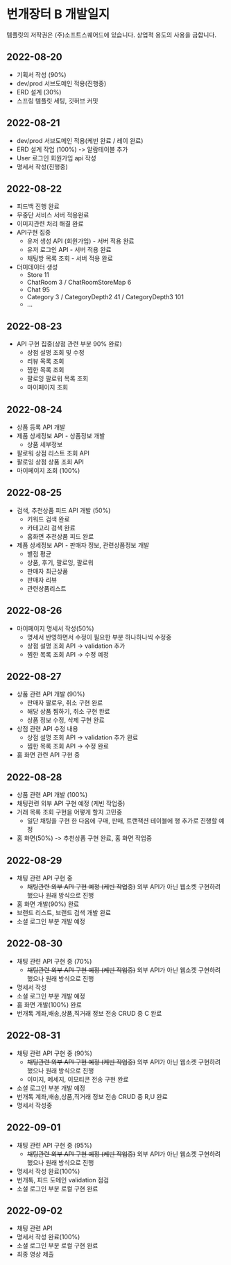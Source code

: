 # 번개장터 B 개발일지
템플릿의 저작권은 (주)소프트스퀘어드에 있습니다. 상업적 용도의 사용을 금합니다.
## 2022-08-20

- 기획서 작성 (90%)
- dev/prod 서브도메인 적용(진행중)
- ERD 설계 (30%)
- 스프링 템플릿 세팅, 깃허브 커밋

## 2022-08-21

- dev/prod 서브도메인 적용(케빈 완료 / 레이 완료)
- ERD 설계 작업 (100%) -> 알람테이블 추가
- User 로그인 회원가입 api 작성
- 명세서 작성(진행중)

## 2022-08-22

- 피드백 진행 완료
- 무중단 서비스 서버 적용완료
- 이미지관련 처리 해결 완료
- API구현 집중
  - 유저 생성 API (회원가입) - 서버 적용 완료
  - 유저 로그인 API - 서버 적용 완료
  - 채팅방 목록 조회 - 서버 적용 완료
- 더미데이터 생성
  - Store 11
  - ChatRoom 3 / ChatRoomStoreMap 6
  - Chat 95
  - Category 3 / CategoryDepth2 41 / CategoryDepth3 101
  - ...

## 2022-08-23
- API 구현 집중(상점 관련 부분 90% 완료) 
  - 상점 설명 조회 및 수정
  - 리뷰 목록 조회
  - 찜한 목록 조회
  - 팔로잉 팔로워 목록 조회
  - 마이페이지 조회

## 2022-08-24
- 상품 등록 API 개발
- 제품 상세정보 API - 상품정보 개발
  - 상품 세부정보
- 팔로워 상점 리스트 조회 API
- 팔로잉 상점 상품 조회 API
- 마이페이지 조회 (100%)

## 2022-08-25
- 검색, 추천상품 피드 API 개발 (50%)
  - 키워드 검색 완료
  - 카테고리 검색 완료
  - 홈화면 추천상품 피드 완료
- 제품 상세정보 API - 판매자 정보, 관련상품정보 개발
  - 별점 평균
  - 상품, 후기, 팔로잉, 팔로워
  - 판매자 최근상품
  - 판매자 리뷰
  - 관련상품리스트

## 2022-08-26
- 마이페이지 명세서 작성(50%)
  - 명세서 반영하면서 수정이 필요한 부분 하나하나씩 수정중
  - 상점 설명 조회 API -> validation 추가
  - 찜한 목록 조회 API -> 수정 예정
  
## 2022-08-27
- 상품 관련 API 개발 (90%)
  - 판매자 팔로우, 취소 구현 완료
  - 해당 상품 찜하기, 취소 구현 완료
  - 상품 정보 수정, 삭제 구현 완료 
- 상점 관련 API 수정 내용
  - 상점 설명 조회 API -> validation 추가 완료
  - 찜한 목록 조회 API -> 수정 완료
- 홈 화면 관련 API 구현 중

## 2022-08-28
- 상품 관련 API 개발 (100%)
- 채팅관련 외부 API 구현 예정 (케빈 작업중)
- 거래 목록 조회 구현을 어떻게 할지 고민중
  - 일단 채팅을 구현 한 다음에 구매, 판매, 트랜잭션 테이블에 행 추가로 진행할 예정
- 홈 화면(50%) -> 추천상품 구현 완료, 홈 화면 작업중

## 2022-08-29
- 채팅 관련 API 구현 중
  - ~~채팅관련 외부 API 구현 예정 (케빈 작업중)~~ 외부 API가 아닌 웹소켓 구현하려 했으나 원래 방식으로 진행
- 홈 화면 개발(90%) 완료
- 브랜드 리스트, 브랜드 검색 개발 완료
- 소셜 로그인 부분 개발 예정

## 2022-08-30
- 채팅 관련 API 구현 중 (70%)
  - ~~채팅관련 외부 API 구현 예정 (케빈 작업중)~~ 외부 API가 아닌 웹소켓 구현하려 했으나 원래 방식으로 진행
- 명세서 작성
- 소셜 로그인 부분 개발 예정
- 홈 화면 개발(100%) 완료
- 번개톡 계좌,배송,상품,직거래 정보 전송 CRUD 중 C 완료


## 2022-08-31
- 채팅 관련 API 구현 중 (90%)
  - ~~채팅관련 외부 API 구현 예정 (케빈 작업중)~~ 외부 API가 아닌 웹소켓 구현하려 했으나 원래 방식으로 진행
  - 이미지, 메세지, 이모티콘 전송 구현 완료
- 소셜 로그인 부분 개발 예정
- 번개톡 계좌,배송,상품,직거래 정보 전송 CRUD 중 R,U 완료
- 명세서 작성중


## 2022-09-01
- 채팅 관련 API 구현 중 (95%)
  - ~~채팅관련 외부 API 구현 예정 (케빈 작업중)~~ 외부 API가 아닌 웹소켓 구현하려 했으나 원래 방식으로 진행
- 명세서 작성 완료(100%)
- 번개톡, 피드 도메인 validation 점검
- 소셜 로그인 부분 로컬 구현 완료

## 2022-09-02
- 채팅 관련 API
- 명세서 작성 완료(100%)
- 소셜 로그인 부분 로컬 구현 완료
- 최종 영상 제출 
